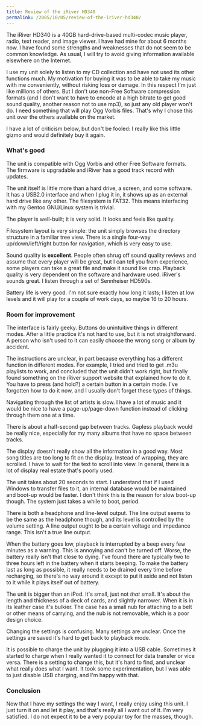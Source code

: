 ```yaml
---
title: Review of the iRiver HD340
permalink: /2005/10/05/review-of-the-iriver-hd340/
---
```

The iRiver HD340 is a 40GB hard-drive-based multi-codec music player, radio, text reader, and image viewer. I have had mine for about 6 months now. I have found some strengths and weaknesses that do not seem to be common knowledge. As usual, I will try to avoid giving information available elsewhere on the Internet.

I use my unit solely to listen to my CD collection and have not used its other functions much. My motivation for buying it was to be able to take my music with me conveniently, without risking loss or damage. In this respect I'm just like millions of others. But I don't use non-Free Software compression formats (and I don't want to have to encode at a high bitrate to get good sound quality, another reason not to use mp3), so just any old player won't do. I need something that will play Ogg Vorbis files. That's why I chose this unit over the others available on the market.

I have a lot of criticism below, but don't be fooled: I really like this little gizmo and would definitely buy it again.

### What's good

The unit is compatible with Ogg Vorbis and other Free Software formats. The firmware is upgradable and iRiver has a good track record with updates.

The unit itself is little more than a hard drive, a screen, and some software. It has a USB2.0 interface and when I plug it in, it shows up as an external hard drive like any other. The filesystem is FAT32. This means interfacing with my Gentoo GNU/Linux system is trivial.

The player is well-built; it is very solid. It looks and feels like quality.

Filesystem layout is very simple: the unit simply browses the directory structure in a familiar tree view. There is a single four-way up/down/left/right button for navigation, which is very easy to use.

Sound quality is **excellent**. People often shrug off sound quality reviews and assume that every player will be great, but I can tell you from experience, some players can take a great file and make it sound like crap. Playback quality is very dependent on the software and hardware used. iRiver's sounds great. I listen through a set of Sennheiser HD590s.

Battery life is very good. I'm not sure exactly how long it lasts; I listen at low levels and it will play for a couple of work days, so maybe 16 to 20 hours.

### Room for improvement

The interface is fairly geeky. Buttons do unintuitive things in different modes. After a little practice it's not hard to use, but it is not straightforward. A person who isn't used to it can easily choose the wrong song or album by accident.

The instructions are unclear, in part because everything has a different function in different modes. For example, I tried and tried to get .m3u playlists to work, and concluded that the unit didn't work right, but finally found something on the iRiver support website that explained how to do it. You have to press (and hold?) a certain button in a certain mode. I've forgotten how to do it now, and I usually don't forget these types of things.

Navigating through the list of artists is slow. I have a lot of music and it would be nice to have a page-up/page-down function instead of clicking through them one at a time.

There is about a half-second gap between tracks. Gapless playback would be really nice, especially for my many albums that have no space between tracks.

The display doesn't really show all the information in a good way. Most song titles are too long to fit on the display. Instead of wrapping, they are scrolled. I have to wait for the text to scroll into view. In general, there is a lot of display real estate that's poorly used.

The unit takes about 20 seconds to start. I understand that if I used Windows to transfer files to it, an internal database would be maintained and boot-up would be faster. I don't think this is the reason for slow boot-up though. The system just takes a while to boot, period.

There is both a headphone and line-level output. The line output seems to be the same as the headphone though, and its level is controlled by the volume setting. A line output ought to be a certain voltage and impedance range. This isn't a true line output.

When the battery goes low, playback is interrupted by a beep every few minutes as a warning. This is annoying and can't be turned off. Worse, the battery really isn't that close to dying. I've found there are typically two to three hours left in the battery when it starts beeping. To make the battery last as long as possible, it really needs to be drained every time before recharging, so there's no way around it except to put it aside and not listen to it while it plays itself out of battery.

The unit is bigger than an iPod. It's small, just not *that* small. It's about the length and thickness of a deck of cards, and slightly narrower. When it is in its leather case it's bulkier. The case has a small nub for attaching to a belt or other means of carrying, and the nub is not removable, which is a poor design choice.

Changing the settings is confusing. Many settings are unclear. Once the settings are saved it's hard to get back to playback mode.

It is possible to charge the unit by plugging it into a USB cable. Sometimes it started to charge when I really wanted it to connect for data transfer or vice versa. There is a setting to change this, but it's hard to find, and unclear what really does what I want. It took some experimentation, but I was able to just disable USB charging, and I'm happy with that.

### Conclusion

Now that I have my settings the way I want, I really enjoy using this unit. I just turn it on and let it play, and that's really all I want out of it. I'm very satisfied. I do not expect it to be a very popular toy for the masses, though.
